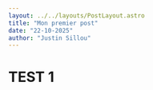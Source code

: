 ```yaml
---
layout: ../../layouts/PostLayout.astro
title: "Mon premier post"
date: "22-10-2025"
author: "Justin Sillou"
---
```


# TEST 1